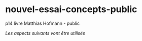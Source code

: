 # nouvel-essai-concepts-public
p14 livre Matthias Hofmann - public

 *Les aspects suivants vont être utilisés*
